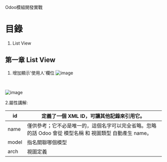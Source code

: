 Odoo模組開發實戰
# 目錄
 1. List View

## 第一章 List View
 1. 增加顯示'使用人'欄位
 ![image](https://user-images.githubusercontent.com/90267374/132935621-d105badc-d558-4e6f-a437-0fd5a57bd7c3.png)
 <br/>
 
 ![image](https://user-images.githubusercontent.com/90267374/132935645-1706f842-5599-4252-82f5-318c2dff1ecc.png)
 
 2.屬性講解: 
 
 | id | 定義了一個 XML ID，可讓其他記錄來引用它。| 
 | -------- | -------- | 
 | name  | 僅供參考；它不必是唯一的，這個名字可以完全省略。忽略的話 Odoo 會從 模型名稱 和 視圖類型 自動產生 name。 |  
 | model | 指名關聯哪個模型 |  
 | arch  | 視圖定義 | 
 
 

 
